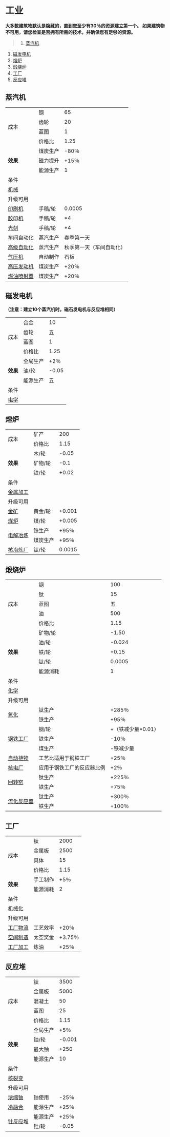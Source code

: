 # 工业
**大多数建筑物默认是隐藏的，直到您至少有30％的资源建立第一个。 如果建筑物不可用，请您检查是否拥有所需的技术，并确保您有足够的资源。**

>1. [蒸汽机](#蒸汽机 "蒸汽机")
1. [磁发电机](#磁发电机 "磁发电机")
1. [熔炉](#熔炉 "熔炉")
1. [煅烧炉](#煅烧炉 "煅烧炉")
1. [工厂](#工厂 "工厂")
1. [反应堆](#反应堆 "反应堆")


## 蒸汽机
<table class="wikitable">
	<tbody>
		<tr>
			<td rowspan="4">
							成本
			</td>
			<td>
							钢
			</td>
			<td>
							65
			</td>
		</tr>
		<tr>
			<td>
						齿轮
			</td>
			<td>
						20
			</td>
		</tr>
		<tr>
			<td>
						蓝图
			</td>
			<td>
						1
			</td>
		</tr>
		<tr>
			<td>
						价格比
			</td>
			<td>
						1.25
			</td>
		</tr>
		<tr>
			<td rowspan="3">
				<strong>
							效果
				</strong>
			</td>
			<td>
						煤炭生产
			</td>
			<td>
						-80％
			</td>
		</tr>
		<tr>
			<td>
						磁力提升
			</td>
			<td>
						+15％
			</td>
		</tr>
		<tr>
			<td>
						能源生产
			</td>
			<td>
						1
			</td>
		</tr>
		<tr>
			<td colspan="3">
						条件
			</td>
		</tr>
		<tr>
			<td colspan="3">
				<a href="?file=001-猫咪百科/03-科技/01-科技#机械">
							机械
				</a>
			</td>
		</tr>
		<tr>
			<td colspan="3">
						升级可用
			</td>
		</tr>
		<tr>
			<td>
				<a href="?file=001-猫咪百科/04-作坊/01-升级#印刷机">
							印刷机
				</a>
			</td>
			<td>
						手稿/轮
			</td>
			<td>
						0.0005
			</td>
		</tr>
		<tr>
			<td>
				<a href="?file=001-猫咪百科/04-作坊/01-升级#胶印机">
							胶印机
				</a>
			</td>
			<td>
						手稿/轮
			</td>
			<td>
						*4
			</td>
		</tr>
		<tr>
			<td>
				<a href="?file=001-猫咪百科/04-作坊/01-升级#光刻">
							光刻
				</a>
			</td>
			<td>
						手稿/轮
			</td>
			<td>
						*4
			</td>
		</tr>
		<tr>
			<td>
				<a href="?file=001-猫咪百科/04-作坊/01-升级#车间自动化">
							车间自动化
				</a>
			</td>
			<td>
						蒸汽生产
			</td>
			<td>
						春季第一天
			</td>
		</tr>
		<tr>
			<td>
				<a href="?file=001-猫咪百科/04-作坊/01-升级#高级自动化">
							高级自动化
				</a>
			</td>
			<td>
						蒸汽生产
			</td>
			<td>
						秋季第一天（车间自动化）
			</td>
		</tr>
		<tr>
			<td>
				<a href="?file=001-猫咪百科/04-作坊/01-升级#气压机">
							气压机
				</a>
			</td>
			<td>
						自动制作
			</td>
			<td>
						石板
			</td>
		</tr>
		<tr>
			<td>
				<a href="?file=001-猫咪百科/04-作坊/01-升级#高压发动机">
							高压发动机
				</a>
			</td>
			<td>
						煤炭生产
			</td>
			<td>
						+20％
			</td>
		</tr>
		<tr>
			<td>
				<a href="?file=001-猫咪百科/04-作坊/01-升级#燃油喷射器">
							燃油喷射器
				</a>
			</td>
			<td>
						煤炭生产
			</td>
			<td>
						+20％
			</td>
		</tr>
	</tbody>
</table>

## 磁发电机
**（注意：建立10个蒸汽机时，磁石发电机与反应堆相同）**
<table class="wikitable">
	<tbody>
		<tr>
			<td rowspan="4">
							成本
			</td>
			<td>
							合金
			</td>
			<td>
							10
			</td>
		</tr>
		<tr>
			<td>
						齿轮
			</td>
			<td>
						五
			</td>
		</tr>
		<tr>
			<td>
						蓝图
			</td>
			<td>
						1
			</td>
		</tr>
		<tr>
			<td>
						价格比
			</td>
			<td>
						1.25
			</td>
		</tr>
		<tr>
			<td rowspan="3">
				<strong>
							效果
				</strong>
			</td>
			<td>
						全局生产
			</td>
			<td>
						+2％
			</td>
		</tr>
		<tr>
			<td>
						油/轮
			</td>
			<td>
						-0.05
			</td>
		</tr>
		<tr>
			<td>
						能源生产
			</td>
			<td>
						五
			</td>
		</tr>
		<tr>
			<td colspan="3">
						条件
			</td>
		</tr>
		<tr>
			<td colspan="3">
				<a href="?file=001-猫咪百科/03-科技/01-科技#电学">
							电学
				</a>
			</td>
		</tr>
	</tbody>
</table>

## 熔炉
<table class="wikitable">
	<tbody>
		<tr>
			<td rowspan="2">
							成本
			</td>
			<td>
							矿产
			</td>
			<td>
							200
			</td>
		</tr>
		<tr>
			<td>
						价格比
			</td>
			<td>
						1.15
			</td>
		</tr>
		<tr>
			<td rowspan="3">
				<strong>
							效果
				</strong>
			</td>
			<td>
						木/轮
			</td>
			<td>
						-0.05
			</td>
		</tr>
		<tr>
			<td>
						矿物/轮
			</td>
			<td>
						-0.1
			</td>
		</tr>
		<tr>
			<td>
						铁/轮
			</td>
			<td>
						+0.02
			</td>
		</tr>
		<tr>
			<td colspan="3">
						条件
			</td>
		</tr>
		<tr>
			<td colspan="3">
				<a href="?file=001-猫咪百科/03-科技/01-科技#金属加工">
							金属加工
				</a>
			</td>
		</tr>
		<tr>
			<td colspan="3">
						升级可用
			</td>
		</tr>
		<tr>
			<td>
				<a href="?file=001-猫咪百科/04-作坊/01-升级#金矿">
							金矿
				</a>
			</td>
			<td>
						黄金/轮
			</td>
			<td>
						+0.001
			</td>
		</tr>
		<tr>
			<td>
				<a href="?file=001-猫咪百科/04-作坊/01-升级#煤炉">
							煤炉
				</a>
			</td>
			<td>
						煤/轮
			</td>
			<td>
						+0.005
			</td>
		</tr>
		<tr>
			<td rowspan="2">
				<a href="?file=001-猫咪百科/04-作坊/01-升级#电解冶炼">
							电解冶炼
				</a>
			</td>
			<td>
						铁生产
			</td>
			<td>
						+95％
			</td>
		</tr>
		<tr>
			<td>
						煤炭生产
			</td>
			<td>
						+95％
			</td>
		</tr>
		<tr>
			<td>
				<a href="?file=001-猫咪百科/04-作坊/01-升级#核冶炼厂">
							核冶炼厂
				</a>
			</td>
			<td>
						钛/轮
			</td>
			<td>
						0.0015
			</td>
		</tr>
	</tbody>
</table>

## 煅烧炉
<table class="wikitable">
	<tbody>
		<tr>
			<td rowspan="5">
							成本
			</td>
			<td>
							钢
			</td>
			<td>
							100
			</td>
		</tr>
		<tr>
			<td>
						钛
			</td>
			<td>
						15
			</td>
		</tr>
		<tr>
			<td>
						蓝图
			</td>
			<td>
						五
			</td>
		</tr>
		<tr>
			<td>
						油
			</td>
			<td>
						500
			</td>
		</tr>
		<tr>
			<td>
						价格比
			</td>
			<td>
						1.15
			</td>
		</tr>
		<tr>
			<td rowspan="5">
				<strong>
							效果
				</strong>
			</td>
			<td>
						矿物/轮
			</td>
			<td>
						-1.50
			</td>
		</tr>
		<tr>
			<td>
						油/轮
			</td>
			<td>
						-0.024
			</td>
		</tr>
		<tr>
			<td>
						铁/轮
			</td>
			<td>
						+0.15
			</td>
		</tr>
		<tr>
			<td>
						钛/轮
			</td>
			<td>
						0.0005
			</td>
		</tr>
		<tr>
			<td>
						能源消耗
			</td>
			<td>
						1
			</td>
		</tr>
		<tr>
			<td colspan="3">
						条件
			</td>
		</tr>
		<tr>
			<td colspan="3">
				<a href="?file=001-猫咪百科/03-科技/01-科技#化学">
							化学
				</a>
			</td>
		</tr>
		<tr>
			<td colspan="5">
						升级可用
			</td>
		</tr>
		<tr>
			<td rowspan="2">
				<a href="?file=001-猫咪百科/04-作坊/01-升级#氧化">
							氧化
				</a>
			</td>
			<td>
						钛生产
			</td>
			<td>
						+285％
			</td>
		</tr>
		<tr>
			<td>
						铁生产
			</td>
			<td>
						+95％
			</td>
		</tr>
		<tr>
			<td rowspan="3">
				<a href="?file=001-猫咪百科/04-作坊/01-升级#钢铁工厂">
							钢铁工厂
				</a>
			</td>
			<td>
						钢/轮
			</td>
			<td>
						+（铁减少量*0.01）
			</td>
		</tr>
		<tr>
			<td>
						铁生产
			</td>
			<td>
						-10％
			</td>
		</tr>
		<tr>
			<td>
						煤生产
			</td>
			<td>
						-铁减少量
			</td>
		</tr>
		<tr>
			<td>
				<a href="?file=001-猫咪百科/04-作坊/01-升级#自动植物">
							自动植物
				</a>
			</td>
			<td>
						工艺比适用于钢铁工厂
			</td>
			<td>
						+25％
			</td>
		</tr>
		<tr>
			<td>
				<a href="?file=001-猫咪百科/04-作坊/01-升级#核电厂">
							核电厂
				</a>
			</td>
			<td>
						应用于钢铁工厂的反应器比例
			</td>
			<td>
						+2％
			</td>
		</tr>
		<tr>
			<td rowspan="2">
				<a href="?file=001-猫咪百科/04-作坊/01-升级#回转窑">
							回转窑
				</a>
			</td>
			<td>
						钛生产
			</td>
			<td>
						+225％
			</td>
		</tr>
		<tr>
			<td>
						铁生产
			</td>
			<td>
						+75％
			</td>
		</tr>
		<tr>
			<td rowspan="2">
				<a href="?file=001-猫咪百科/04-作坊/01-升级#流化反应器">
							流化反应器
				</a>
			</td>
			<td>
						钛生产
			</td>
			<td>
						+300％
			</td>
		</tr>
		<tr>
			<td>
						铁生产
			</td>
			<td>
						+100％
			</td>
		</tr>
	</tbody>
</table>

## 工厂
<table class="wikitable">
	<tbody>
		<tr>
			<td rowspan="4">
							成本
			</td>
			<td>
							钛
			</td>
			<td>
							2000
			</td>
		</tr>
		<tr>
			<td>
						金属板
			</td>
			<td>
						2500
			</td>
		</tr>
		<tr>
			<td>
						具体
			</td>
			<td>
						15
			</td>
		</tr>
		<tr>
			<td>
						价格比
			</td>
			<td>
						1.15
			</td>
		</tr>
		<tr>
			<td rowspan="2">
				<strong>
							效果
				</strong>
			</td>
			<td>
						手工制作
			</td>
			<td>
						+5％
			</td>
		</tr>
		<tr>
			<td>
						能源消耗
			</td>
			<td>
						2
			</td>
		</tr>
		<tr>
			<td colspan="3">
						条件
			</td>
		</tr>
		<tr>
			<td colspan="3">
				<a href="?file=001-猫咪百科/03-科技/01-科技#机械化">
							机械化
				</a>
			</td>
		</tr>
		<tr>
			<td colspan="3">
						升级可用
			</td>
		</tr>
		<tr>
			<td>
				<a href="?file=001-猫咪百科/04-作坊/01-升级#工厂物流">
							工厂物流
				</a>
			</td>
			<td>
						工艺效率
			</td>
			<td>
						+20％
			</td>
		</tr>
		<tr>
			<td>
				<a href="?file=001-猫咪百科/04-作坊/01-升级#空间制造">
							空间制造
				</a>
			</td>
			<td>
						太空奖金
			</td>
			<td>
						+3.75％
			</td>
		</tr>
		<tr>
			<td>
				<a href="?file=001-猫咪百科/04-作坊/01-升级#工厂加工">
							工厂加工
				</a>
			</td>
			<td>
						炼油
			</td>
			<td>
						+25％
			</td>
		</tr>
	</tbody>
</table>

## 反应堆
<table class="wikitable">
	<tbody>
		<tr>
			<td rowspan="5">
							成本
			</td>
			<td>
							钛
			</td>
			<td>
							3500
			</td>
		</tr>
		<tr>
			<td>
						金属板
			</td>
			<td>
						5000
			</td>
		</tr>
		<tr>
			<td>
						混凝土
			</td>
			<td>
						50
			</td>
		</tr>
		<tr>
			<td>
						蓝图
			</td>
			<td>
						25
			</td>
		</tr>
		<tr>
			<td>
						价格比
			</td>
			<td>
						1.15
			</td>
		</tr>
		<tr>
			<td rowspan="4">
				<strong>
							效果
				</strong>
			</td>
			<td>
						全局生产
			</td>
			<td>
						+5％
			</td>
		</tr>
		<tr>
			<td>
						铀/轮
			</td>
			<td>
						-0.001
			</td>
		</tr>
		<tr>
			<td>
						最大铀
			</td>
			<td>
						+250
			</td>
		</tr>
		<tr>
			<td>
						能源生产
			</td>
			<td>
						10
			</td>
		</tr>
		<tr>
			<td colspan="3">
						条件
			</td>
		</tr>
		<tr>
			<td colspan="3">
				<a href="?file=001-猫咪百科/03-科技/01-科技#核裂变">
							核裂变
				</a>
			</td>
		</tr>
		<tr>
			<td colspan="3">
						升级可用
			</td>
		</tr>
		<tr>
			<td>
				<a href="?file=001-猫咪百科/04-作坊/01-升级#浓缩铀">
							浓缩铀
				</a>
			</td>
			<td>
						铀使用
			</td>
			<td>
						-25％
			</td>
		</tr>
		<tr>
			<td>
				<a href="?file=001-猫咪百科/04-作坊/01-升级#冷融合">
							冷融合
				</a>
			</td>
			<td>
						能源生产
			</td>
			<td>
						+25％
			</td>
		</tr>
		<tr>
			<td rowspan="2">
				<a href="?file=001-猫咪百科/04-作坊/01-升级#钍反应堆">
							钍反应堆
				</a>
			</td>
			<td>
						能源生产
			</td>
			<td>
						+25％
			</td>
		</tr>
		<tr>
			<td>
						钍/轮
			</td>
			<td>
						-0.05
			</td>
		</tr>
	</tbody>
</table>

